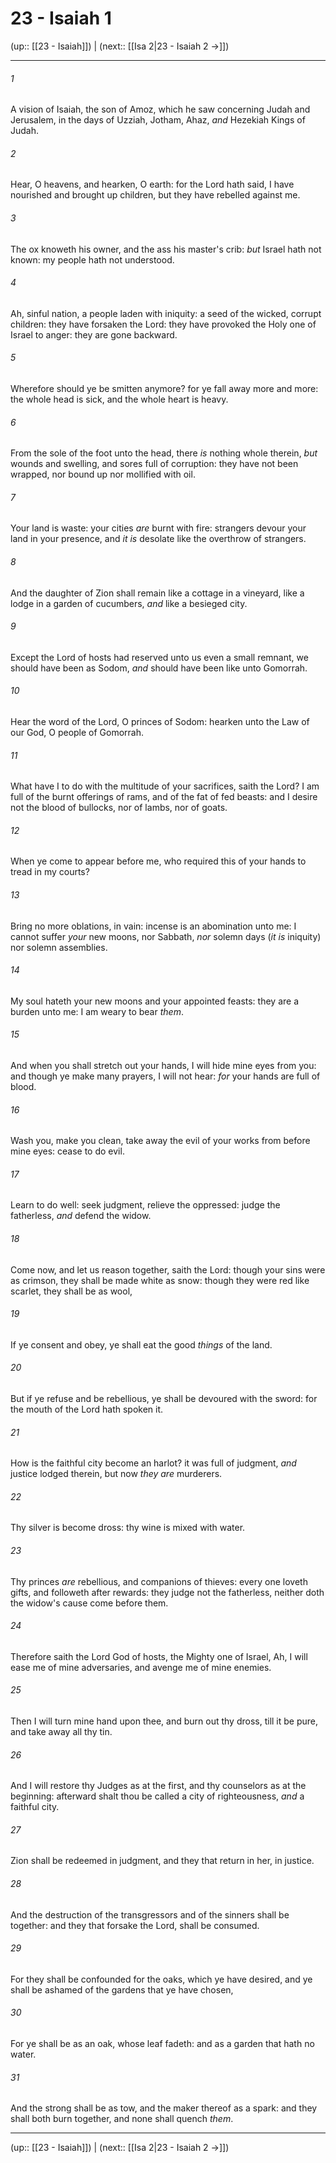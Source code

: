 # 23 - Isaiah 1

(up:: [[23 - Isaiah]]) | (next:: [[Isa 2|23 - Isaiah 2 →]])

***


###### 1 
A vision of Isaiah, the son of Amoz, which he saw concerning Judah and Jerusalem, in the days of Uzziah, Jotham, Ahaz, _and_ Hezekiah Kings of Judah. 

###### 2 
Hear, O heavens, and hearken, O earth: for the Lord hath said, I have nourished and brought up children, but they have rebelled against me. 

###### 3 
The ox knoweth his owner, and the ass his master's crib: _but_ Israel hath not known: my people hath not understood. 

###### 4 
Ah, sinful nation, a people laden with iniquity: a seed of the wicked, corrupt children: they have forsaken the Lord: they have provoked the Holy one of Israel to anger: they are gone backward. 

###### 5 
Wherefore should ye be smitten anymore? for ye fall away more and more: the whole head is sick, and the whole heart is heavy. 

###### 6 
From the sole of the foot unto the head, there _is_ nothing whole therein, _but_ wounds and swelling, and sores full of corruption: they have not been wrapped, nor bound up nor mollified with oil. 

###### 7 
Your land is waste: your cities _are_ burnt with fire: strangers devour your land in your presence, and _it is_ desolate like the overthrow of strangers. 

###### 8 
And the daughter of Zion shall remain like a cottage in a vineyard, like a lodge in a garden of cucumbers, _and_ like a besieged city. 

###### 9 
Except the Lord of hosts had reserved unto us even a small remnant, we should have been as Sodom, _and_ should have been like unto Gomorrah. 

###### 10 
Hear the word of the Lord, O princes of Sodom: hearken unto the Law of our God, O people of Gomorrah. 

###### 11 
What have I to do with the multitude of your sacrifices, saith the Lord? I am full of the burnt offerings of rams, and of the fat of fed beasts: and I desire not the blood of bullocks, nor of lambs, nor of goats. 

###### 12 
When ye come to appear before me, who required this of your hands to tread in my courts? 

###### 13 
Bring no more oblations, in vain: incense is an abomination unto me: I cannot suffer _your_ new moons, nor Sabbath, _nor_ solemn days (_it is_ iniquity) nor solemn assemblies. 

###### 14 
My soul hateth your new moons and your appointed feasts: they are a burden unto me: I am weary to bear _them_. 

###### 15 
And when you shall stretch out your hands, I will hide mine eyes from you: and though ye make many prayers, I will not hear: _for_ your hands are full of blood. 

###### 16 
Wash you, make you clean, take away the evil of your works from before mine eyes: cease to do evil. 

###### 17 
Learn to do well: seek judgment, relieve the oppressed: judge the fatherless, _and_ defend the widow. 

###### 18 
Come now, and let us reason together, saith the Lord: though your sins were as crimson, they shall be made white as snow: though they were red like scarlet, they shall be as wool, 

###### 19 
If ye consent and obey, ye shall eat the good _things_ of the land. 

###### 20 
But if ye refuse and be rebellious, ye shall be devoured with the sword: for the mouth of the Lord hath spoken it. 

###### 21 
How is the faithful city become an harlot? it was full of judgment, _and_ justice lodged therein, but now _they are_ murderers. 

###### 22 
Thy silver is become dross: thy wine is mixed with water. 

###### 23 
Thy princes _are_ rebellious, and companions of thieves: every one loveth gifts, and followeth after rewards: they judge not the fatherless, neither doth the widow's cause come before them. 

###### 24 
Therefore saith the Lord God of hosts, the Mighty one of Israel, Ah, I will ease me of mine adversaries, and avenge me of mine enemies. 

###### 25 
Then I will turn mine hand upon thee, and burn out thy dross, till it be pure, and take away all thy tin. 

###### 26 
And I will restore thy Judges as at the first, and thy counselors as at the beginning: afterward shalt thou be called a city of righteousness, _and_ a faithful city. 

###### 27 
Zion shall be redeemed in judgment, and they that return in her, in justice. 

###### 28 
And the destruction of the transgressors and of the sinners shall be together: and they that forsake the Lord, shall be consumed. 

###### 29 
For they shall be confounded for the oaks, which ye have desired, and ye shall be ashamed of the gardens that ye have chosen, 

###### 30 
For ye shall be as an oak, whose leaf fadeth: and as a garden that hath no water. 

###### 31 
And the strong shall be as tow, and the maker thereof as a spark: and they shall both burn together, and none shall quench _them_.

***

(up:: [[23 - Isaiah]]) | (next:: [[Isa 2|23 - Isaiah 2 →]])
